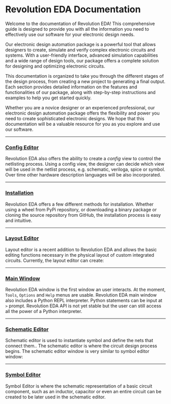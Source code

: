 # Revolution EDA Documentation

Welcome to the documentation of Revolution EDA! This comprehensive guide is designed to provide you with all the information you need to effectively use our software for your electronic design needs.

Our electronic design automation package is a powerful tool that allows designers to create, simulate and verify complex electronic circuits and systems. With a user-friendly interface, advanced simulation capabilities and a wide range of design tools, our package offers a complete solution for designing and optimizing electronic circuits.

This documentation is organized to take you through the different stages of the design process, from creating a new project to generating a final output. Each section provides detailed information on the features and functionalities of our package, along with step-by-step instructions and examples to help you get started quickly.

Whether you are a novice designer or an experienced professional, our electronic design automation package offers the flexibility and power you need to create sophisticated electronic designs. We hope that this documentation will be a valuable resource for you as you explore and use our software.

------

### [Config Editor](./configEditor.md)

Revolution EDA also offers the ability to create a *config* view to control the netlisting process. Using a config view, the designer can decide which view will be used in the netlist process, e.g. schematic, veriloga, spice or symbol. Over time other hardware description languages will be also incorporated.

------

### [Installation](./installation.md)

Revolution EDA offers a few different methods for installation. Whether using a wheel from PyPi repository, or downloading a binary package or cloning the source repository from GitHub, the installation process is easy and intuitive.

------

### [Layout Editor](./layoutTutorial.md)

Layout editor is a recent addition to Revolution EDA and allows the basic editing functions necessary in the physical layout of custom integrated circuits. Currently, the layout editor can create:

------

### [Main Window](./revedaMainWindow.md)

Revolution EDA window is the first window an user interacts. At the moment, `Tools`, `Options` and `Help` menus are usable. Revolution EDA main window also includes a Python REPL interpreter. Python statements can be input at `>` prompt. Revolution EDA API is not yet stable but the user can still access all the power of a Python interpreter.

------

### [Schematic Editor](./schematicTutorial.md)

Schematic editor is used to instantiate symbol and define the nets that connect them.. The schematic editor is where the circuit design process begins. The schematic editor window is very similar to symbol editor window:

------

### [Symbol Editor](./symbolTutorial.md)

Symbol Editor is where the schematic representation of a basic circuit component, such as an inductor, capacitor or even an entire circuit can be created to be later used in the schematic editor.